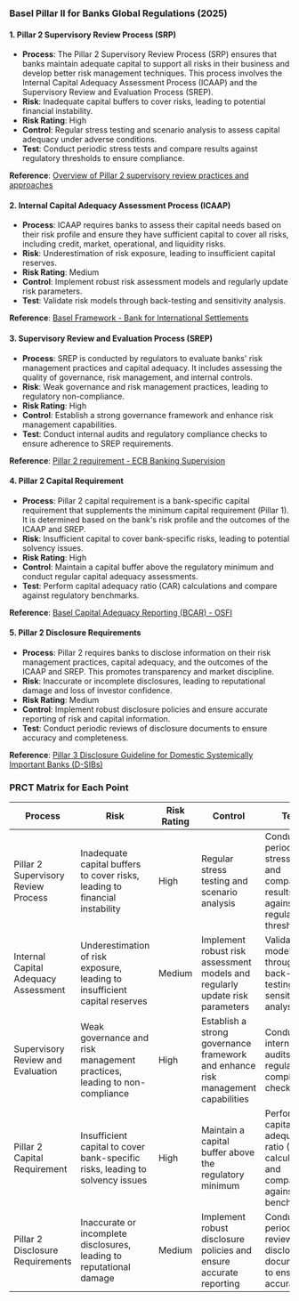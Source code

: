 ### Basel Pillar II for Banks Global Regulations (2025)

#### 1. **Pillar 2 Supervisory Review Process (SRP)**
   - **Process**: The Pillar 2 Supervisory Review Process (SRP) ensures that banks maintain adequate capital to support all risks in their business and develop better risk management techniques. This process involves the Internal Capital Adequacy Assessment Process (ICAAP) and the Supervisory Review and Evaluation Process (SREP).
   - **Risk**: Inadequate capital buffers to cover risks, leading to potential financial instability.
   - **Risk Rating**: High
   - **Control**: Regular stress testing and scenario analysis to assess capital adequacy under adverse conditions.
   - **Test**: Conduct periodic stress tests and compare results against regulatory thresholds to ensure compliance.

   **Reference**: [Overview of Pillar 2 supervisory review practices and approaches](https://www.bis.org/bcbs/publ/d465.pdf)

#### 2. **Internal Capital Adequacy Assessment Process (ICAAP)**
   - **Process**: ICAAP requires banks to assess their capital needs based on their risk profile and ensure they have sufficient capital to cover all risks, including credit, market, operational, and liquidity risks.
   - **Risk**: Underestimation of risk exposure, leading to insufficient capital reserves.
   - **Risk Rating**: Medium
   - **Control**: Implement robust risk assessment models and regularly update risk parameters.
   - **Test**: Validate risk models through back-testing and sensitivity analysis.

   **Reference**: [Basel Framework - Bank for International Settlements](https://www.bis.org/baselframework/BaselFramework.pdf)

#### 3. **Supervisory Review and Evaluation Process (SREP)**
   - **Process**: SREP is conducted by regulators to evaluate banks' risk management practices and capital adequacy. It includes assessing the quality of governance, risk management, and internal controls.
   - **Risk**: Weak governance and risk management practices, leading to regulatory non-compliance.
   - **Risk Rating**: High
   - **Control**: Establish a strong governance framework and enhance risk management capabilities.
   - **Test**: Conduct internal audits and regulatory compliance checks to ensure adherence to SREP requirements.

   **Reference**: [Pillar 2 requirement - ECB Banking Supervision](https://www.bankingsupervision.europa.eu/activities/srep/pillar-2-requirement/html/index.en.html)

#### 4. **Pillar 2 Capital Requirement**
   - **Process**: Pillar 2 capital requirement is a bank-specific capital requirement that supplements the minimum capital requirement (Pillar 1). It is determined based on the bank's risk profile and the outcomes of the ICAAP and SREP.
   - **Risk**: Insufficient capital to cover bank-specific risks, leading to potential solvency issues.
   - **Risk Rating**: High
   - **Control**: Maintain a capital buffer above the regulatory minimum and conduct regular capital adequacy assessments.
   - **Test**: Perform capital adequacy ratio (CAR) calculations and compare against regulatory benchmarks.

   **Reference**: [Basel Capital Adequacy Reporting (BCAR) - OSFI](https://www.osfi-bsif.gc.ca/en/data-forms/reporting-returns/filing-financial-returns/financial-reporting-instructions/basel-capital-adequacy-reporting-bcar)

#### 5. **Pillar 2 Disclosure Requirements**
   - **Process**: Pillar 2 requires banks to disclose information on their risk management practices, capital adequacy, and the outcomes of the ICAAP and SREP. This promotes transparency and market discipline.
   - **Risk**: Inaccurate or incomplete disclosures, leading to reputational damage and loss of investor confidence.
   - **Risk Rating**: Medium
   - **Control**: Implement robust disclosure policies and ensure accurate reporting of risk and capital information.
   - **Test**: Conduct periodic reviews of disclosure documents to ensure accuracy and completeness.

   **Reference**: [Pillar 3 Disclosure Guideline for Domestic Systemically Important Banks (D-SIBs)](https://www.osfi-bsif.gc.ca/en/guidance/guidance-library/pillar-3-disclosure-guideline-domestic-systemically-important-banks-sibs-2025)

### PRCT Matrix for Each Point
| **Process**                          | **Risk**                                                                 | **Risk Rating** | **Control**                                                                 | **Test**                                                                 |
|--------------------------------------|--------------------------------------------------------------------------|-----------------|-----------------------------------------------------------------------------|--------------------------------------------------------------------------|
| Pillar 2 Supervisory Review Process  | Inadequate capital buffers to cover risks, leading to financial instability | High            | Regular stress testing and scenario analysis                                | Conduct periodic stress tests and compare results against regulatory thresholds |
| Internal Capital Adequacy Assessment | Underestimation of risk exposure, leading to insufficient capital reserves | Medium          | Implement robust risk assessment models and regularly update risk parameters | Validate risk models through back-testing and sensitivity analysis       |
| Supervisory Review and Evaluation    | Weak governance and risk management practices, leading to non-compliance  | High            | Establish a strong governance framework and enhance risk management capabilities | Conduct internal audits and regulatory compliance checks                 |
| Pillar 2 Capital Requirement         | Insufficient capital to cover bank-specific risks, leading to solvency issues | High            | Maintain a capital buffer above the regulatory minimum                      | Perform capital adequacy ratio (CAR) calculations and compare against benchmarks |
| Pillar 2 Disclosure Requirements     | Inaccurate or incomplete disclosures, leading to reputational damage      | Medium          | Implement robust disclosure policies and ensure accurate reporting           | Conduct periodic reviews of disclosure documents to ensure accuracy      |
```